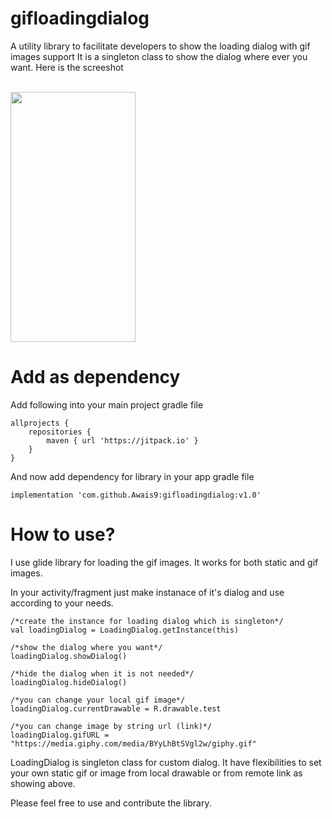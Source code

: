# gifloadingdialog
A utility library to facilitate developers to show the loading dialog with gif images support
It is a singleton class to show the dialog where ever you want. Here is the screeshot 

<br> <img src="screenshot/loading_screen" width="200" height="400" > </br>

# Add as dependency

Add following into your main project gradle file

    allprojects {
        repositories {
            maven { url 'https://jitpack.io' }
        }
    }

And now add dependency for library in your app gradle file

    implementation 'com.github.Awais9:gifloadingdialog:v1.0'

# How to use?

I use glide library for loading the gif images. It works for both static and gif images.

In your activity/fragment just make instanace of it's dialog and use according to your needs.

    /*create the instance for loading dialog which is singleton*/
    val loadingDialog = LoadingDialog.getInstance(this)

    /*show the dialog where you want*/
    loadingDialog.showDialog()

    /*hide the dialog when it is not needed*/
    loadingDialog.hideDialog()

    /*you can change your local gif image*/
    loadingDialog.currentDrawable = R.drawable.test

    /*you can change image by string url (link)*/
    loadingDialog.gifURL = "https://media.giphy.com/media/BYyLhBtSVgl2w/giphy.gif"

LoadingDialog is singleton class for custom dialog.
It have flexibilities to set your own static gif or image from local drawable or from remote link as showing above. 

Please feel free to use and contribute the library.
